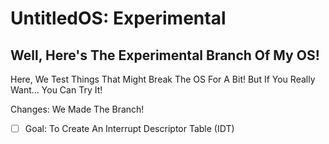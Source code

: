 # UntitledOS: Experimental
## Well, Here's The **Experimental** Branch Of **My OS!**

Here, We Test Things That Might Break The OS For A Bit!
But If You Really Want... You Can Try It!

Changes:
We Made The Branch!

- [ ] Goal: To Create An Interrupt Descriptor Table (IDT)
